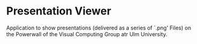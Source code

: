 # Presentation Viewer

Application to show presentations (delivered as a series of `.png' Files) on the Powerwall of the Visual Computing Group atr Ulm University.
